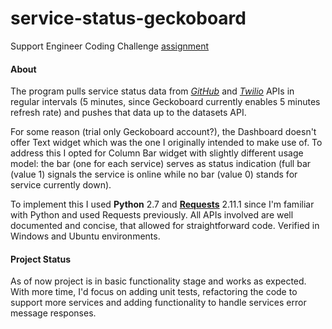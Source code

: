 # service-status-geckoboard
Support Engineer Coding Challenge [assignment](https://gist.github.com/luise64/931fcded2801c27f7d3d5b6792815444)

#### About

The program pulls service status data from [*GitHub*](https://status.github.com/api) and [*Twilio*](https://status.twilio.com/api) APIs in regular intervals (5 minutes, since Geckoboard currently enables 5 minutes refresh rate) and pushes that data up to the datasets API.

For some reason (trial only Geckoboard account?), the Dashboard doesn't offer Text widget which was the one I originally intended to make use of. To address this I opted for Column Bar widget with slightly different usage model: the bar (one for each service) serves as status indication (full bar (value 1) signals the service is online while no bar (value 0) stands for service currently down).

To implement this I used **Python** 2.7 and [**Requests**](http://docs.python-requests.org/) 2.11.1 since I'm familiar with Python and used Requests previously. All APIs involved are well documented and concise, that allowed for straightforward code. Verified in Windows and Ubuntu environments.

#### Project Status

As of now project is in basic functionality stage and works as expected. With more time, I'd focus on adding unit tests, refactoring the code to support more services and adding functionality to handle services error message responses.
